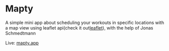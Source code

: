 # Mapty

A simple mini app about scheduling your workouts in specific locations with a map view using leaflet api(check it out[leaflet](https://leafletjs.com/)), with the help of Jonas Schmedtmann

Live: [mapty.app](https://mapty-abdomohamad.netlify.app)
